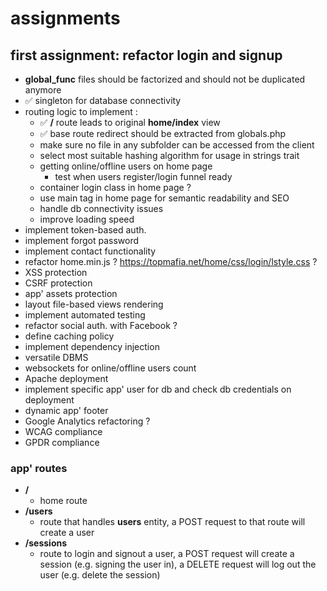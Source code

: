 
# assignments

## first assignment: refactor login and signup

- **global_func** files should be factorized and should not be duplicated anymore
- ✅ singleton for database connectivity
- routing logic to implement : 
    * ✅ **/** route leads to original **home/index** view
    * ✅ base route redirect should be extracted from globals.php
    * make sure no file in any subfolder can be accessed from the client
    * select most suitable hashing algorithm for usage in strings trait
    * getting online/offline users on home page
        - test when users register/login funnel ready
    * container login class in home page ?
    * use main tag in home page for semantic readability and SEO
    * handle db connectivity issues
    * improve loading speed
- implement token-based auth.
- implement forgot password
- implement contact functionality
- refactor home.min.js ? https://topmafia.net/home/css/login/lstyle.css ?
- XSS protection 
- CSRF protection
- app' assets protection
- layout file-based views rendering
- implement automated testing
- refactor social auth. with Facebook ?
- define caching policy
- implement dependency injection
- versatile DBMS
- websockets for online/offline users count
- Apache deployment
- implement specific app' user for db and check db credentials on deployment
- dynamic app' footer
- Google Analytics refactoring ?
- WCAG compliance
- GPDR compliance

### app' routes

- **/** 
    * home route
- **/users** 
    * route that handles **users** entity, a POST request to that route will create a user
- **/sessions** 
    * route to login and signout a user, a POST request will create a session (e.g. signing the user in), a DELETE request will log out the user (e.g. delete the session)

